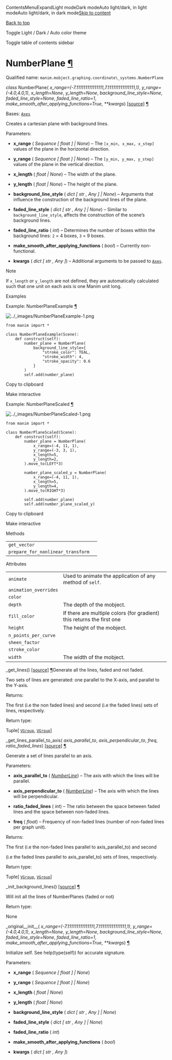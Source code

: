 ContentsMenuExpandLight modeDark modeAuto light/dark, in light modeAuto light/dark, in dark mode[Skip to content](https://docs.manim.community/en/stable/reference/manim.mobject.graphing.coordinate_systems.NumberPlane.html#furo-main-content)

[Back to top](https://docs.manim.community/en/stable/reference/manim.mobject.graphing.coordinate_systems.NumberPlane.html#)

Toggle Light / Dark / Auto color theme

Toggle table of contents sidebar

# NumberPlane [¶](https://docs.manim.community/en/stable/reference/manim.mobject.graphing.coordinate_systems.NumberPlane.html\#numberplane "Link to this heading")

Qualified name: `manim.mobject.graphing.coordinate\_systems.NumberPlane`

_class_ NumberPlane( _x\_range=(-7.111111111111111,7.111111111111111,1)_, _y\_range=(-4.0,4.0,1)_, _x\_length=None_, _y\_length=None_, _background\_line\_style=None_, _faded\_line\_style=None_, _faded\_line\_ratio=1_, _make\_smooth\_after\_applying\_functions=True_, _\*\*kwargs_) [\[source\]](https://docs.manim.community/en/stable/_modules/manim/mobject/graphing/coordinate_systems.html#NumberPlane) [¶](https://docs.manim.community/en/stable/reference/manim.mobject.graphing.coordinate_systems.NumberPlane.html#manim.mobject.graphing.coordinate_systems.NumberPlane "Link to this definition")

Bases: [`Axes`](https://docs.manim.community/en/stable/reference/manim.mobject.graphing.coordinate_systems.Axes.html#manim.mobject.graphing.coordinate_systems.Axes "manim.mobject.graphing.coordinate_systems.Axes")

Creates a cartesian plane with background lines.

Parameters:

- **x\_range** ( _Sequence_ _\[_ _float_ _\]_ _\|_ _None_) – The `[x_min, x_max, x_step]` values of the plane in the horizontal direction.

- **y\_range** ( _Sequence_ _\[_ _float_ _\]_ _\|_ _None_) – The `[y_min, y_max, y_step]` values of the plane in the vertical direction.

- **x\_length** ( _float_ _\|_ _None_) – The width of the plane.

- **y\_length** ( _float_ _\|_ _None_) – The height of the plane.

- **background\_line\_style** ( _dict_ _\[_ _str_ _,_ _Any_ _\]_ _\|_ _None_) – Arguments that influence the construction of the background lines of the plane.

- **faded\_line\_style** ( _dict_ _\[_ _str_ _,_ _Any_ _\]_ _\|_ _None_) – Similar to `background_line_style`, affects the construction of the scene’s background lines.

- **faded\_line\_ratio** ( _int_) – Determines the number of boxes within the background lines: `2` = 4 boxes, `3` = 9 boxes.

- **make\_smooth\_after\_applying\_functions** ( _bool_) – Currently non-functional.

- **kwargs** ( _dict_ _\[_ _str_ _,_ _Any_ _\]_) – Additional arguments to be passed to [`Axes`](https://docs.manim.community/en/stable/reference/manim.mobject.graphing.coordinate_systems.Axes.html#manim.mobject.graphing.coordinate_systems.Axes "manim.mobject.graphing.coordinate_systems.Axes").


Note

If `x_length` or `y_length` are not defined, they are automatically calculated such that
one unit on each axis is one Manim unit long.

Examples

Example: NumberPlaneExample [¶](https://docs.manim.community/en/stable/reference/manim.mobject.graphing.coordinate_systems.NumberPlane.html#numberplaneexample)

![../_images/NumberPlaneExample-1.png](https://docs.manim.community/en/stable/_images/NumberPlaneExample-1.png)

```
from manim import *

class NumberPlaneExample(Scene):
    def construct(self):
        number_plane = NumberPlane(
            background_line_style={
                "stroke_color": TEAL,
                "stroke_width": 4,
                "stroke_opacity": 0.6
            }
        )
        self.add(number_plane)

```

Copy to clipboard

Make interactive

Example: NumberPlaneScaled [¶](https://docs.manim.community/en/stable/reference/manim.mobject.graphing.coordinate_systems.NumberPlane.html#numberplanescaled)

![../_images/NumberPlaneScaled-1.png](https://docs.manim.community/en/stable/_images/NumberPlaneScaled-1.png)

```
from manim import *

class NumberPlaneScaled(Scene):
    def construct(self):
        number_plane = NumberPlane(
            x_range=(-4, 11, 1),
            y_range=(-3, 3, 1),
            x_length=5,
            y_length=2,
        ).move_to(LEFT*3)

        number_plane_scaled_y = NumberPlane(
            x_range=(-4, 11, 1),
            x_length=5,
            y_length=4,
        ).move_to(RIGHT*3)

        self.add(number_plane)
        self.add(number_plane_scaled_y)

```

Copy to clipboard

Make interactive

Methods

|     |     |
| --- | --- |
| `get_vector` |  |
| `prepare_for_nonlinear_transform` |  |

Attributes

|     |     |
| --- | --- |
| `animate` | Used to animate the application of any method of `self`. |
| `animation_overrides` |  |
| `color` |  |
| `depth` | The depth of the mobject. |
| `fill_color` | If there are multiple colors (for gradient) this returns the first one |
| `height` | The height of the mobject. |
| `n_points_per_curve` |  |
| `sheen_factor` |  |
| `stroke_color` |  |
| `width` | The width of the mobject. |

\_get\_lines() [\[source\]](https://docs.manim.community/en/stable/_modules/manim/mobject/graphing/coordinate_systems.html#NumberPlane._get_lines) [¶](https://docs.manim.community/en/stable/reference/manim.mobject.graphing.coordinate_systems.NumberPlane.html#manim.mobject.graphing.coordinate_systems.NumberPlane._get_lines "Link to this definition")Generate all the lines, faded and not faded.

Two sets of lines are generated: one parallel to the X-axis, and parallel to the Y-axis.

Returns:

The first (i.e the non faded lines) and second (i.e the faded lines) sets of lines, respectively.

Return type:

Tuple\[ [`VGroup`](https://docs.manim.community/en/stable/reference/manim.mobject.types.vectorized_mobject.VGroup.html#manim.mobject.types.vectorized_mobject.VGroup "manim.mobject.types.vectorized_mobject.VGroup"), [`VGroup`](https://docs.manim.community/en/stable/reference/manim.mobject.types.vectorized_mobject.VGroup.html#manim.mobject.types.vectorized_mobject.VGroup "manim.mobject.types.vectorized_mobject.VGroup")\]

\_get\_lines\_parallel\_to\_axis( _axis\_parallel\_to_, _axis\_perpendicular\_to_, _freq_, _ratio\_faded\_lines_) [\[source\]](https://docs.manim.community/en/stable/_modules/manim/mobject/graphing/coordinate_systems.html#NumberPlane._get_lines_parallel_to_axis) [¶](https://docs.manim.community/en/stable/reference/manim.mobject.graphing.coordinate_systems.NumberPlane.html#manim.mobject.graphing.coordinate_systems.NumberPlane._get_lines_parallel_to_axis "Link to this definition")

Generate a set of lines parallel to an axis.

Parameters:

- **axis\_parallel\_to** ( [_NumberLine_](https://docs.manim.community/en/stable/reference/manim.mobject.graphing.number_line.NumberLine.html#manim.mobject.graphing.number_line.NumberLine "manim.mobject.graphing.number_line.NumberLine")) – The axis with which the lines will be parallel.

- **axis\_perpendicular\_to** ( [_NumberLine_](https://docs.manim.community/en/stable/reference/manim.mobject.graphing.number_line.NumberLine.html#manim.mobject.graphing.number_line.NumberLine "manim.mobject.graphing.number_line.NumberLine")) – The axis with which the lines will be perpendicular.

- **ratio\_faded\_lines** ( _int_) – The ratio between the space between faded lines and the space between non-faded lines.

- **freq** ( _float_) – Frequency of non-faded lines (number of non-faded lines per graph unit).


Returns:

The first (i.e the non-faded lines parallel to axis\_parallel\_to) and second

(i.e the faded lines parallel to axis\_parallel\_to) sets of lines, respectively.

Return type:

Tuple\[ [`VGroup`](https://docs.manim.community/en/stable/reference/manim.mobject.types.vectorized_mobject.VGroup.html#manim.mobject.types.vectorized_mobject.VGroup "manim.mobject.types.vectorized_mobject.VGroup"), [`VGroup`](https://docs.manim.community/en/stable/reference/manim.mobject.types.vectorized_mobject.VGroup.html#manim.mobject.types.vectorized_mobject.VGroup "manim.mobject.types.vectorized_mobject.VGroup")\]

\_init\_background\_lines() [\[source\]](https://docs.manim.community/en/stable/_modules/manim/mobject/graphing/coordinate_systems.html#NumberPlane._init_background_lines) [¶](https://docs.manim.community/en/stable/reference/manim.mobject.graphing.coordinate_systems.NumberPlane.html#manim.mobject.graphing.coordinate_systems.NumberPlane._init_background_lines "Link to this definition")

Will init all the lines of NumberPlanes (faded or not)

Return type:

None

\_original\_\_init\_\_( _x\_range=(-7.111111111111111,7.111111111111111,1)_, _y\_range=(-4.0,4.0,1)_, _x\_length=None_, _y\_length=None_, _background\_line\_style=None_, _faded\_line\_style=None_, _faded\_line\_ratio=1_, _make\_smooth\_after\_applying\_functions=True_, _\*\*kwargs_) [¶](https://docs.manim.community/en/stable/reference/manim.mobject.graphing.coordinate_systems.NumberPlane.html#manim.mobject.graphing.coordinate_systems.NumberPlane._original__init__ "Link to this definition")

Initialize self. See help(type(self)) for accurate signature.

Parameters:

- **x\_range** ( _Sequence_ _\[_ _float_ _\]_ _\|_ _None_)

- **y\_range** ( _Sequence_ _\[_ _float_ _\]_ _\|_ _None_)

- **x\_length** ( _float_ _\|_ _None_)

- **y\_length** ( _float_ _\|_ _None_)

- **background\_line\_style** ( _dict_ _\[_ _str_ _,_ _Any_ _\]_ _\|_ _None_)

- **faded\_line\_style** ( _dict_ _\[_ _str_ _,_ _Any_ _\]_ _\|_ _None_)

- **faded\_line\_ratio** ( _int_)

- **make\_smooth\_after\_applying\_functions** ( _bool_)

- **kwargs** ( _dict_ _\[_ _str_ _,_ _Any_ _\]_)